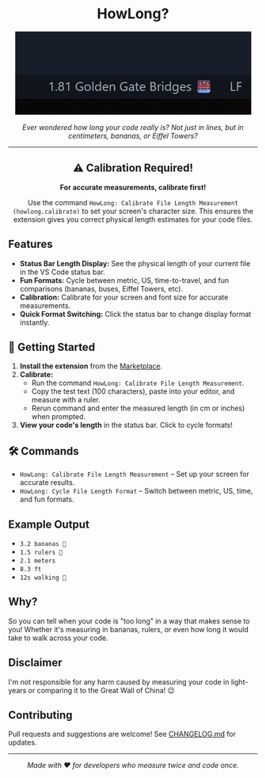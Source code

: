 
<div align="center">

# HowLong?

![](./images/preview.png)

_Ever wondered how long your code really is? Not just in lines, but in centimeters, bananas, or Eiffel Towers?_

---

## ⚠️ Calibration Required!

**For accurate measurements, calibrate first!**

Use the command `HowLong: Calibrate File Length Measurement (howlong.calibrate)` to set your screen's character size. This ensures the extension gives you correct physical length estimates for your code files.

</div>

## Features

- **Status Bar Length Display:** See the physical length of your current file in the VS Code status bar.
- **Fun Formats:** Cycle between metric, US, time-to-travel, and fun comparisons (bananas, buses, Eiffel Towers, etc).
- **Calibration:** Calibrate for your screen and font size for accurate measurements.
- **Quick Format Switching:** Click the status bar to change display format instantly.

## 🚀 Getting Started

1. **Install the extension** from the [Marketplace](https://marketplace.visualstudio.com/items?itemName=webry.howlong).
2. **Calibrate:**
	- Run the command `HowLong: Calibrate File Length Measurement`.
	- Copy the test text (100 characters), paste into your editor, and measure with a ruler.
	- Rerun command and enter the measured length (in cm or inches) when prompted.
3. **View your code's length** in the status bar. Click to cycle formats!

## 🛠️ Commands

- `HowLong: Calibrate File Length Measurement` – Set up your screen for accurate results.
- `HowLong: Cycle File Length Format` – Switch between metric, US, time, and fun formats.

## Example Output

- `3.2 bananas 🍌`
- `1.5 rulers 📏`
- `2.1 meters`
- `8.3 ft`
- `12s walking 🚶`

## Why?

So you can tell when your code is "too long" in a way that makes sense to you! Whether it's measuring in bananas, rulers, or even how long it would take to walk across your code.

## Disclaimer

I'm not responsible for any harm caused by measuring your code in light-years or comparing it to the Great Wall of China! 😉

## Contributing

Pull requests and suggestions are welcome! See [CHANGELOG.md](CHANGELOG.md) for updates.

---

<div align="center">

_Made with ❤️ for developers who measure twice and code once._

</div>

